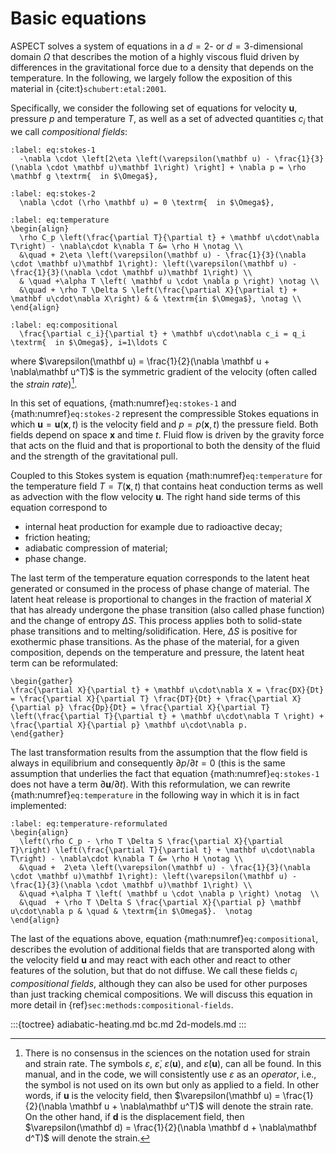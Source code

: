 # Basic equations

ASPECT solves a system of equations in a $d=2$- or $d=3$-dimensional domain $\Omega$ that describes the motion of a highly viscous fluid driven by differences in the gravitational force due to a density that depends on the temperature.
In the following, we largely follow the exposition of this material in {cite:t}`schubert:etal:2001`.

Specifically, we consider the following set of equations for velocity $\mathbf{u}$, pressure $p$ and temperature $T$, as well as a set of advected quantities $c_i$ that we call *compositional fields*:
```{math}
:label: eq:stokes-1
  -\nabla \cdot \left[2\eta \left(\varepsilon(\mathbf u) - \frac{1}{3}(\nabla \cdot \mathbf u)\mathbf 1\right) \right] + \nabla p = \rho \mathbf g \textrm{  in $\Omega$},
```
```{math}
:label: eq:stokes-2
  \nabla \cdot (\rho \mathbf u) = 0 \textrm{  in $\Omega$},
```
```{math}
:label: eq:temperature
\begin{align}
  \rho C_p \left(\frac{\partial T}{\partial t} + \mathbf u\cdot\nabla T\right) - \nabla\cdot k\nabla T &= \rho H \notag \\
  &\quad + 2\eta \left(\varepsilon(\mathbf u) - \frac{1}{3}(\nabla \cdot \mathbf u)\mathbf 1\right): \left(\varepsilon(\mathbf u) - \frac{1}{3}(\nabla \cdot \mathbf u)\mathbf 1\right) \\
  & \quad +\alpha T \left( \mathbf u \cdot \nabla p \right) \notag \\
  &\quad + \rho T \Delta S \left(\frac{\partial X}{\partial t} + \mathbf u\cdot\nabla X\right) & & \textrm{in $\Omega$}, \notag \\
\end{align}
```
```{math}
:label: eq:compositional
  \frac{\partial c_i}{\partial t} + \mathbf u\cdot\nabla c_i = q_i \textrm{  in $\Omega$}, i=1\ldots C
```
where $\varepsilon(\mathbf u) = \frac{1}{2}(\nabla \mathbf u + \nabla\mathbf u^T)$ is the symmetric gradient of the velocity (often called the *strain rate*)[^footnote1].

In this set of equations, {math:numref}`eq:stokes-1` and {math:numref}`eq:stokes-2` represent the compressible Stokes equations in which $\mathbf u=\mathbf u(\mathbf x,t)$ is the velocity field and $p=p(\mathbf x,t)$ the pressure field.
Both fields depend on space $\mathbf x$ and time $t$.
Fluid flow is driven by the gravity force that acts on the fluid and that is proportional to both the density of the fluid and the strength of the gravitational pull.

Coupled to this Stokes system is equation {math:numref}`eq:temperature` for the temperature field $T=T(\mathbf x,t)$ that contains heat conduction terms as well as advection with the flow velocity $\mathbf u$.
The right hand side terms of this equation correspond to

* internal heat production for example due to radioactive decay;
* friction heating;
* adiabatic compression of material;
* phase change.

The last term of the temperature equation corresponds to the latent heat generated or consumed in the process of phase change of material.
The latent heat release is proportional to changes in the fraction of material $X$ that has already undergone the phase transition (also called phase function) and the change of entropy $\Delta S$.
This process applies both to solid-state phase transitions and to melting/solidification.
Here, $\Delta S$ is positive for exothermic phase transitions.
As the phase of the material, for a given composition, depends on the temperature and pressure, the latent heat term can be reformulated:
```{math}
\begin{gather}
\frac{\partial X}{\partial t} + \mathbf u\cdot\nabla X = \frac{DX}{Dt} = \frac{\partial X}{\partial T} \frac{DT}{Dt} + \frac{\partial X}{\partial p} \frac{Dp}{Dt} = \frac{\partial X}{\partial T} \left(\frac{\partial T}{\partial t} + \mathbf u\cdot\nabla T \right) + \frac{\partial X}{\partial p} \mathbf u\cdot\nabla p.
\end{gather}
```
The last transformation results from the assumption that the flow field is always in equilibrium and consequently $\partial p/\partial t=0$ (this is the same assumption that underlies the fact that equation {math:numref}`eq:stokes-1` does not have a term $\partial \mathbf u / \partial t$).
With this reformulation, we can rewrite {math:numref}`eq:temperature` in the following way in which it is in fact implemented:
```{math}
:label: eq:temperature-reformulated
\begin{align}
  \left(\rho C_p - \rho T \Delta S \frac{\partial X}{\partial T}\right) \left(\frac{\partial T}{\partial t} + \mathbf u\cdot\nabla T\right) - \nabla\cdot k\nabla T &= \rho H \notag \\
  &\quad +  2\eta \left(\varepsilon(\mathbf u) - \frac{1}{3}(\nabla \cdot \mathbf u)\mathbf 1\right): \left(\varepsilon(\mathbf u) - \frac{1}{3}(\nabla \cdot \mathbf u)\mathbf 1\right) \\
  &\quad +\alpha T \left( \mathbf u \cdot \nabla p \right) \notag  \\
  &\quad  + \rho T \Delta S \frac{\partial X}{\partial p} \mathbf u\cdot\nabla p & \quad & \textrm{in $\Omega$}.  \notag
\end{align}
```

The last of the equations above, equation {math:numref}`eq:compositional`, describes the evolution of additional fields that are transported along with the velocity field $\mathbf u$ and may react with each other and react to other features of the solution, but that do not diffuse.
We call these fields $c_i$ *compositional fields*, although they can also be used for other purposes than just tracking chemical compositions.
We will discuss this equation in more detail in {ref}`sec:methods:compositional-fields`.

:::{toctree}
adiabatic-heating.md
bc.md
2d-models.md
:::

[^footnote1]: There is no consensus in the sciences on the notation used for strain and strain rate.
The symbols $\varepsilon$, $\dot\varepsilon$,  $\varepsilon(\mathbf u)$, and $\dot\varepsilon(\mathbf u)$, can all be found.
In this manual, and in the code, we will consistently use $\varepsilon$ as an *operator*, i.e., the symbol is not used on its own but only as applied to a field.
In other words, if $\mathbf u$ is the velocity field, then $\varepsilon(\mathbf u) = \frac{1}{2}(\nabla \mathbf u + \nabla\mathbf u^T)$ will denote the strain rate.
On the other hand, if $\mathbf d$ is the displacement field, then $\varepsilon(\mathbf d) = \frac{1}{2}(\nabla \mathbf d + \nabla\mathbf d^T)$ will denote the strain.
